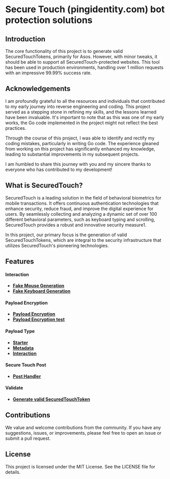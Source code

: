 # Secure Touch (pingidentity.com) bot protection solutions

##  Introduction
The core functionality of this project is to generate valid SecuredTouchTokens, primarily for Asos. However, with minor tweaks, it should be able to support all SecuredTouch-protected websites. This tool has been used in production environments, handling over 1 million requests with an impressive 99.99% success rate.

## Acknowledgements
I am profoundly grateful to all the resources and individuals that contributed to my early journey into reverse engineering and coding. This project served as a stepping stone in refining my skills, and the lessons learned have been invaluable. It's important to note that as this was one of my early works, the Go code implemented in the project might not reflect the best practices.

Through the course of this project, I was able to identify and rectify my coding mistakes, particularly in writing Go code. The experience gleaned from working on this project has significantly enhanced my knowledge, leading to substantial improvements in my subsequent projects.

I am humbled to share this journey with you and my sincere thanks to everyone who has contributed to my development!

## What is SecuredTouch?
SecuredTouch is a leading solution in the field of behavioral biometrics for mobile transactions. It offers continuous authentication technologies that enhance security, reduce fraud, and improve the digital experience for users. By seamlessly collecting and analyzing a dynamic set of over 100 different behavioral parameters, such as keyboard typing and scrolling, SecuredTouch provides a robust and innovative security measure​1.

In this project, our primary focus is the generation of valid SecuredTouchTokens, which are integral to the security infrastructure that utilizes SecuredTouch's pioneering technologies.

## Features

#### Interaction

- **[Fake Mouse Generation](https://github.com/asavor/secure-touch/blob/main/generator/events/mact/mact.go)**
- **[Fake Keyboard Generation](https://github.com/asavor/secure-touch/blob/main/generator/interaction.go)**

#### Payload Encryption

- **[Payload Encryption](https://github.com/asavor/secure-touch/blob/main/generator/encryption.go)**
- **[Payload Encryption test](https://github.com/asavor/secure-touch/blob/main/generator/encrypt_test.go)**

#### Payload Type

- **[Starter](https://github.com/asavor/secure-touch/blob/main/generator/starter.go)**
- **[Metadata](https://github.com/asavor/secure-touch/blob/main/generator/metadata.go)**
- **[Interaction](https://github.com/asavor/secure-touch/blob/main/generator/interaction.go)**

#### Secure Touch Post

- **[Post Handler](https://github.com/asavor/secure-touch/blob/main/generator/secureTouch.go)**

#### Validate

- **[Generate valid SecuredTouchToken](https://github.com/asavor/secure-touch/blob/main/module/asos/login_test.go)**

## Contributions
We value and welcome contributions from the community. If you have any suggestions, issues, or improvements, please feel free to open an issue or submit a pull request.

## License
This project is licensed under the MIT License. See the LICENSE file for details.

